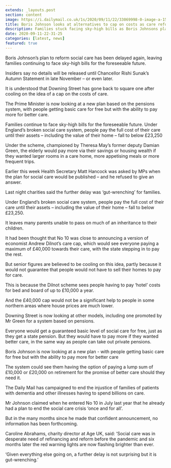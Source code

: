 ```yaml
---
extends: _layouts.post
section: content
image: https://i.dailymail.co.uk/1s/2020/09/11/22/33069998-0-image-a-15_1599859167500.jpg 
title: Boris Johnson looks at alternatives to cap on costs as care reforms are delayed AGAIN 
description: Families stuck facing sky-high bills as Boris Johnsons plan for care reforms has been delayed again. It is understood that Downing Street has gone cool on idea of £40,000 costs cap. 
date: 2020-09-11-22-31-25 
categories: [latest, news] 
featured: true 
--- 
```

Boris Johnson’s plan to reform social care has been delayed again, leaving families continuing to face sky-high bills for the foreseeable future.

Insiders say no details will be released until Chancellor Rishi Sunak’s Autumn Statement in late November – or even later.

It is understood that Downing Street has gone back to square one after cooling on the idea of a cap on the costs of care.

The Prime Minister is now looking at a new plan based on the pensions system, with people getting basic care for free but with the ability to pay more for better care.

Families continue to face sky-high bills for the foreseeable future. Under England’s broken social care system, people pay the full cost of their care until their assets – including the value of their home – fall to below £23,250

Under the scheme, championed by Theresa May’s former deputy Damian Green, the elderly would pay more via their savings or housing wealth if they wanted larger rooms in a care home, more appetising meals or more frequent trips.

Earlier this week Health Secretary Matt Hancock was asked by MPs when the plan for social care would be published – and he refused to give an answer.

Last night charities said the further delay was ‘gut-wrenching’ for families.

Under England’s broken social care system, people pay the full cost of their care until their assets – including the value of their home – fall to below £23,250.

It leaves many parents unable to pass on much of an inheritance to their children.

It had been thought that No 10 was close to announcing a version of economist Andrew Dilnot’s care cap, which would see everyone paying a maximum of £40,000 towards their care, with the state stepping in to pay the rest. 

But senior figures are believed to be cooling on this idea, partly because it would not guarantee that people would not have to sell their homes to pay for care. 

This is because the Dilnot scheme sees people having to pay ‘hotel’ costs for bed and board of up to £10,000 a year.

And the £40,000 cap would not be a significant help to people in some northern areas where house prices are much lower.

Downing Street is now looking at other models, including one promoted by Mr Green for a system based on pensions.

Everyone would get a guaranteed basic level of social care for free, just as they get a state pension. But they would have to pay more if they wanted better care, in the same way as people can take out private pensions.

Boris Johnson is now looking at a new plan - with people getting basic care for free but with the ability to pay more for better care

The system could see them having the option of paying a lump sum of £10,000 or £20,000 on retirement for the promise of better care should they need it. 

The Daily Mail has campaigned to end the injustice of families of patients with dementia and other illnesses having to spend billions on care.

Mr Johnson claimed when he entered No 10 in July last year that he already had a plan to end the social care crisis ‘once and for all’. 

But in the many months since he made that confident announcement, no information has been forthcoming.

Caroline Abrahams, charity director at Age UK, said: ‘Social care was in desperate need of refinancing and reform before the pandemic and six months later the red warning lights are now flashing brighter than ever.

‘Given everything else going on, a further delay is not surprising but it is gut-wrenching.’ 

